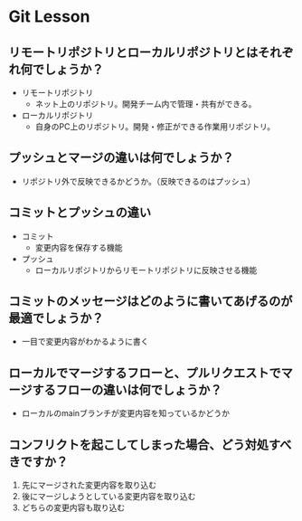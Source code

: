 # Git Lesson

## リモートリポジトリとローカルリポジトリとはそれぞれ何でしょうか？

- リモートリポジトリ
  - ネット上のリポジトリ。開発チーム内で管理・共有ができる。
- ローカルリポジトリ
  - 自身のPC上のリポジトリ。開発・修正ができる作業用リポジトリ。

## プッシュとマージの違いは何でしょうか？

- リポジトリ外で反映できるかどうか。（反映できるのはプッシュ）

## コミットとプッシュの違い

- コミット
  - 変更内容を保存する機能
- プッシュ
  - ローカルリポジトリからリモートリポジトリに反映させる機能

## コミットのメッセージはどのように書いてあげるのが最適でしょうか？

- 一目で変更内容がわかるように書く

## ローカルでマージするフローと、プルリクエストでマージするフローの違いは何でしょうか？

- ローカルのmainブランチが変更内容を知っているかどうか

## コンフリクトを起こしてしまった場合、どう対処すべきですか？

1. 先にマージされた変更内容を取り込む
2. 後にマージしようとしている変更内容を取り込む
3. どちらの変更内容も取り込む